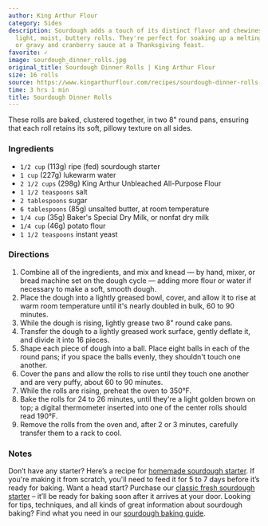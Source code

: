 ```yaml
---
author: King Arthur Flour
category: Sides
description: Sourdough adds a touch of its distinct flavor and chewiness to these
  light, moist, buttery rolls. They're perfect for soaking up a melting pat of butter,
  or gravy and cranberry sauce at a Thanksgiving feast.
favorite: ✓
image: sourdough_dinner_rolls.jpg
original_title: Sourdough Dinner Rolls | King Arthur Flour
size: 16 rolls
source: https://www.kingarthurflour.com/recipes/sourdough-dinner-rolls-recipe
time: 3 hrs 1 min
title: Sourdough Dinner Rolls
---
```

These rolls are baked, clustered together, in two 8" round pans, ensuring that each roll retains its soft, pillowy texture on all sides.

### Ingredients

* `1/2 cup` (113g) ripe (fed) sourdough starter
* `1 cup` (227g) lukewarm water
* `2 1/2 cups` (298g) King Arthur Unbleached All-Purpose Flour
* `1 1/2 teaspoons` salt
* `2 tablespoons` sugar
* `6 tablespoons` (85g) unsalted butter, at room temperature
* `1/4 cup` (35g) Baker's Special Dry Milk, or nonfat dry milk
* `1/4 cup` (46g) potato flour
* `1 1/2 teaspoons` instant yeast

### Directions

1. Combine all of the ingredients, and mix and knead — by hand, mixer, or bread machine set on the dough cycle — adding more flour or water if necessary to make a soft, smooth dough.
2. Place the dough into a lightly greased bowl, cover, and allow it to rise at warm room temperature until it's nearly doubled in bulk, 60 to 90 minutes.
3. While the dough is rising, lightly grease two 8" round cake pans.
4. Transfer the dough to a lightly greased work surface, gently deflate it, and divide it into 16 pieces.
5. Shape each piece of dough into a ball. Place eight balls in each of the round pans; if you space the balls evenly, they shouldn't touch one another.
6. Cover the pans and allow the rolls to rise until they touch one another and are very puffy, about 60 to 90 minutes.
7. While the rolls are rising, preheat the oven to 350°F.
8. Bake the rolls for 24 to 26 minutes, until they're a light golden brown on top; a digital thermometer inserted into one of the center rolls should read 190°F.
9. Remove the rolls from the oven and, after 2 or 3 minutes, carefully transfer them to a rack to cool.

### Notes

Don’t have any starter? Here’s a recipe for [homemade sourdough starter](https://www.kingarthurflour.com/recipes/sourdough-starter-recipe). If you're making it from scratch, you'll need to feed it for 5 to 7 days before it’s ready for baking. Want a head start? Purchase our [classic fresh sourdough starter](https://shop.kingarthurflour.com/items/classic-fresh-sourdough-starter-1-oz) – it’ll be ready for baking soon after it arrives at your door. Looking for tips, techniques, and all kinds of great information about sourdough baking? Find what you need in our [sourdough baking guide](https://www.kingarthurflour.com/guides/sourdough/).